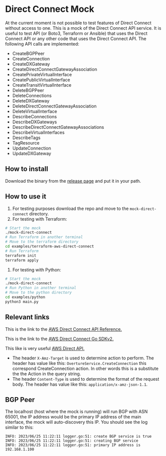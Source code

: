 # Direct Connect Mock

At the current moment is not possible to test features of Direct Connect without access to one.
This is a mock of the Direct Connect API service. It is useful to test API (or Boto3, Terraform or Ansible) that uses the Direct Connect API or any other code that uses the Direct Connect API.
The following API calls are implemented:

* CreateBGPPeer
* CreateConnection
* CreateDXGateway
* CreateDirectConnectGatewayAssociation
* CreatePrivateVirtualInterface
* CreatePublicVirtualInterface
* CreateTransitVirtualInterface
* DeleteBGPPeer
* DeleteConnections
* DeleteDXGateway
* DeleteDirectConnectGatewayAssociation
* DeleteVirtualInterface
* DescribeConnections
* DescribeDXGateways
* DescribeDirectConnectGatewayAssociations
* DescribeVirtualInterfaces
* DescribeTags
* TagResource
* UpdateConnection
* UpdateDXGateway

## How to install

Download the binary from the [release page](https://github.com/rogerscuall/mock-direct-connect/releases) and put it in your path.

## How to use it

1. For testing purposes download the repo and move to the `mock-direct-connect` directory.
1. For testing with Terraform:

```bash
# Start the mock
./mock-direct-connect
# Run Terraform in another terminal
# Move to the terraform directory
cd examples/terraform-aws-direct-connect
# Run Terraform
terraform init
terraform apply
```

1. For testing with Python:

```bash
# Start the mock
./mock-direct-connect
# Run Python in another terminal
# Move to the python directory
cd examples/python
python3 main.py
```

## Relevant links

This is the link to the [AWS Direct Connect API Reference.](https://docs.aws.amazon.com/directconnect/latest/APIReference/API_Operations.html)

This is the link to the [AWS Direct Connect Go SDKv2.](https://pkg.go.dev/github.com/aws/aws-sdk-go-v2/service/directconnect#pkg-overview)

This like is very useful [AWS Direct API.](https://frichetten.com/blog/aws-api-protocols/)

* The header `X-Amz-Target` is used to determine action to perform. The header has value like this: `OvertureService.CreateConnection` this correspond CreateConnection action. In other words this is a substitute the the Action in the query string.
* The header `Content-Type` is used to determine the format of the request body. The header has value like this: `application/x-amz-json-1.1`.

## BGP Peer

The localhost (host where the mock is running) will run BGP with ASN 65001, the IP address would be the primary IP address of the main interface, the mock will auto-discovery this IP. You should see the log similar to this:

```CLI
INFO: 2023/06/25 11:22:11 logger.go:51: create BGP service is true
INFO: 2023/06/25 11:22:11 logger.go:51: creating BGP service
INFO: 2023/06/25 11:22:11 logger.go:51: primary IP address is 192.168.1.100
```
